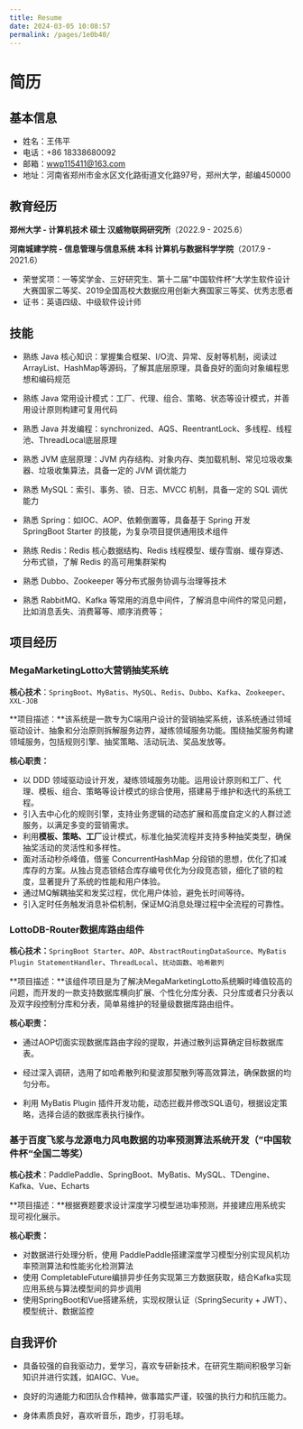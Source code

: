 ```yaml
---
title: Resume
date: 2024-03-05 10:08:57
permalink: /pages/1e0b40/
---
```

# 简历

## 基本信息

- 姓名：王伟平
- 电话：+86 18338680092
- 邮箱：wwp115411@163.com
- 地址：河南省郑州市金水区文化路街道文化路97号，郑州大学，邮编450000

## 教育经历

**郑州大学 - 计算机技术 硕士 汉威物联网研究所**（2022.9 - 2025.6）

**河南城建学院 - 信息管理与信息系统 本科 计算机与数据科学学院**（2017.9 - 2021.6）

- 荣誉奖项：一等奖学金、三好研究生、第十二届”中国软件杯“大学生软件设计大赛国家二等奖、2019全国高校大数据应用创新大赛国家三等奖、优秀志愿者
- 证书：英语四级、中级软件设计师

## 技能

- 熟练 Java 核心知识：掌握集合框架、I/O流、异常、反射等机制，阅读过ArrayList、HashMap等源码，了解其底层原理，具备良好的面向对象编程思想和编码规范
- 熟练 Java 常用设计模式：工厂、代理、组合、策略、状态等设计模式，并善用设计原则构建可复用代码
- 熟悉 Java 并发编程：synchronized、AQS、ReentrantLock、多线程、线程池、ThreadLocal底层原理
- 熟悉 JVM 底层原理：JVM 内存结构、对象内存、类加载机制、常⻅垃圾收集器、垃圾收集算法，具备⼀定的 JVM 调优能⼒

- 熟悉 MySQL：索引、事务、锁、日志、MVCC 机制，具备⼀定的 SQL 调优能⼒

- 熟悉 Spring：如IOC、AOP、依赖倒置等，具备基于 Spring 开发 SpringBoot Starter 的技能，为复杂项目提供通用技术组件
- 熟练 Redis：Redis 核⼼数据结构、Redis 线程模型、缓存雪崩、缓存穿透、分布式锁，了解 Redis 的⾼可⽤集群架构
- 熟悉 Dubbo、Zookeeper 等分布式服务协调与治理等技术
- 熟悉 RabbitMQ、Kafka 等常用的消息中间件，了解消息中间件的常见问题，比如消息丢失、消费幂等、顺序消费等；

## 项目经历

### MegaMarketingLotto大营销抽奖系统

**核心技术**：`SpringBoot`、`MyBatis`、`MySQL`、`Redis`、`Dubbo`、`Kafka`、`Zookeeper`、`XXL-JOB`

**项目描述：**该系统是一款专为C端用户设计的营销抽奖系统，该系统通过领域驱动设计、抽象和分治原则拆解服务边界，凝练领域服务功能。围绕抽奖服务构建领域服务，包括规则引擎、抽奖策略、活动玩法、奖品发放等。

**核心职责：**

- 以 DDD 领域驱动设计开发，凝练领域服务功能。运用设计原则和工厂、代理、模板、组合、策略等设计模式的综合使用，搭建易于维护和迭代的系统工程。
- 引入去中心化的规则引擎，支持业务逻辑的动态扩展和高度自定义的人群过滤服务，以满足多变的营销需求。
- 利用**模板、策略、工厂**设计模式，标准化抽奖流程并支持多种抽奖类型，确保抽奖活动的灵活性和多样性。
- 面对活动秒杀峰值，借鉴 ConcurrentHashMap 分段锁的思想，优化了扣减库存的方案。从独占竞态锁结合库存编号优化为分段竞态锁，细化了锁的粒度，显著提升了系统的性能和用户体验。
- 通过MQ解耦抽奖和发奖过程，优化用户体验，避免长时间等待。
- 引入定时任务触发消息补偿机制，保证MQ消息处理过程中全流程的可靠性。

### LottoDB-Router数据库路由组件

**核心技术：**`SpringBoot Starter`、`AOP`、`AbstractRoutingDataSource`、`MyBatis Plugin StatementHandler`、`ThreadLocal`、`扰动函数`、`哈希散列`

**项目描述：**该组件项目是为了解决MegaMarketingLotto系统瞬时峰值较高的问题，而开发的一款支持数据库横向扩展、个性化分库分表、只分库或者只分表以及双字段控制分库和分表，简单易维护的轻量级数据库路由组件。

**核心职责：** 

- 通过AOP切面实现数据库路由字段的提取，并通过散列运算确定目标数据库表。 

- 经过深入调研，选用了如哈希散列和斐波那契散列等高效算法，确保数据的均匀分布。

- 利用 MyBatis Plugin 插件开发功能，动态拦截并修改SQL语句，根据设定策略，选择合适的数据库表执行操作。

### 基于百度飞浆与龙源电力风电数据的功率预测算法系统开发（”中国软件杯“全国二等奖）

**核心技术**：PaddlePaddle、SpringBoot、MyBatis、MySQL、TDengine、Kafka、Vue、Echarts

**项目描述：**根据赛题要求设计深度学习模型进功率预测，并接建应用系统实现可视化展示。

**核心职责：**

- 对数据进行处理分析，使用 PaddlePaddle搭建深度学习模型分别实现风机功率预测算法和性能劣化检测算法
- 使用 CompletableFuture编排异步任务实现第三方数据获取，结合Kafka实现应用系统与算法模型间的异步调用
- 使用SpringBoot和Vue搭建系统，实现权限认证（SpringSecurity + JWT）、模型统计、数据监控

## 自我评价

- 具备较强的自我驱动力，爱学习，喜欢专研新技术，在研究生期间积极学习新知识并进行实践，如AIGC、Vue。

- 良好的沟通能力和团队合作精神，做事踏实严谨，较强的执行力和抗压能力。

- 身体素质良好，喜欢听音乐，跑步，打羽毛球。

